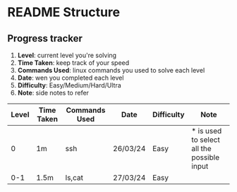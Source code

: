 # README Structure
## Progress tracker
1. **Level**: current level you're solving
2. **Time Taken**: keep track of your speed
3. **Commands Used**: linux commands you used to solve each level
4. **Date**: wen you completed each level
5. **Difficulty**: Easy/Medium/Hard/Ultra
6. **Note**: side notes to refer

| Level | Time Taken | Commands Used |   Date   | Difficulty | Note | 
| ----- | ---------- | ------------- | -------- | ---------- | ---- | 
| 0     | 1m      | ssh           | 26/03/24 |    Easy    | * is used to select all the possible input | 
| 0-1   | 1.5m         | ls,cat        | 27/03/24 |    Easy    |      |
